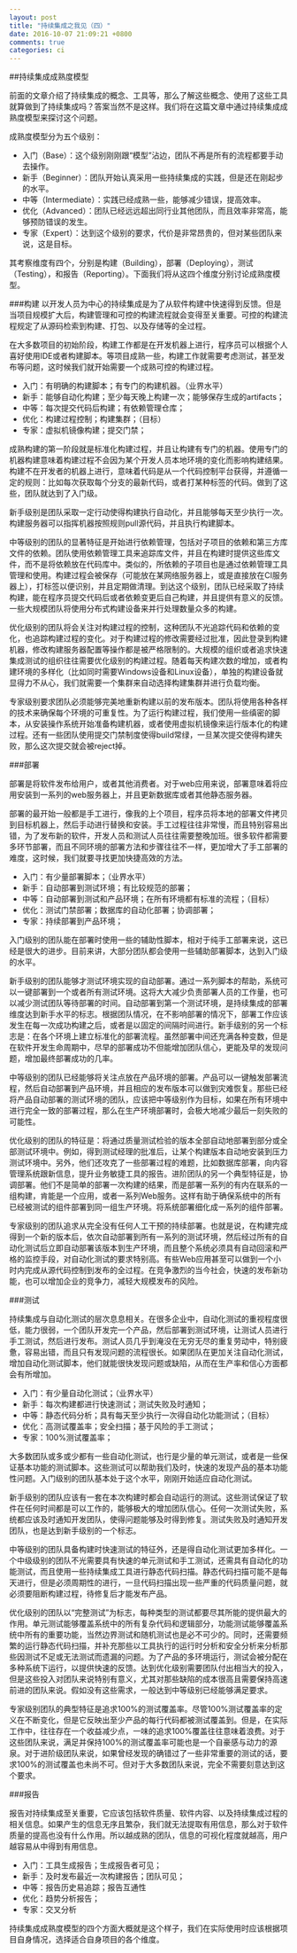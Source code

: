 ```yaml
---
layout: post
title: "持续集成之我见（四）"
date: 2016-10-07 21:09:21 +0800
comments: true
categories: ci
---
```


##持续集成成熟度模型

前面的文章介绍了持续集成的概念、工具等，那么了解这些概念、使用了这些工具就算做到了持续集成吗？答案当然不是这样。我们将在这篇文章中通过持续集成成熟度模型来探讨这个问题。

成熟度模型分为五个级别：

* 入门（Base）：这个级别刚刚跟“模型”沾边，团队不再是所有的流程都要手动去操作。
* 新手（Beginner）：团队开始认真采用一些持续集成的实践，但是还在刚起步的水平。
* 中等（Intermediate）：实践已经成熟一些，能够减少错误，提高效率。
* 优化（Advanced）：团队已经远远超出同行业其他团队，而且效率非常高，能够预防错误的发生。
* 专家（Expert）：达到这个级别的要求，代价是非常昂贵的，但对某些团队来说，这是目标。

其考察维度有四个，分别是构建（Building），部署（Deploying），测试（Testing），和报告（Reporting）。下面我们将从这四个维度分别讨论成熟度模型。

###构建
以开发人员为中心的持续集成是为了从软件构建中快速得到反馈。但是当项目规模扩大后，构建管理和可控的构建流程就会变得至关重要。可控的构建流程规定了从源码检索到构建、打包、以及存储等的全过程。

在大多数项目的初始阶段，构建工作都是在开发机器上进行，程序员可以根据个人喜好使用IDE或者构建脚本。等项目成熟一些，构建工作就需要考虑测试，甚至发布等问题，这时候我们就开始需要一个成熟可控的构建过程。

* 入门：有明确的构建脚本；有专门的构建机器。（业界水平）
* 新手：能够自动化构建；至少每天晚上构建一次；能够保存生成的artifacts；
* 中等：每次提交代码后构建；有依赖管理仓库；
* 优化：构建过程控制；构建集群；（目标）
* 专家：虚拟机镜像构建；提交门禁；

成熟构建的第一阶段就是标准化构建过程，并且让构建有专门的机器。使用专门的机器构建意味着构建过程不会因为某个开发人员本地环境的变化而影响构建结果。构建不在开发者的机器上进行，意味着代码是从一个代码控制平台获得，并遵循一定的规则：比如每次获取每个分支的最新代码，或者打某种标签的代码。做到了这些，团队就达到了入门级。

新手级别是团队采取一定行动使得构建执行自动化，并且能够每天至少执行一次。构建服务器可以指挥机器按照规则pull源代码，并且执行构建脚本。

中等级别的团队的显著特征是开始进行依赖管理，包括对子项目的依赖和第三方库文件的依赖。团队使用依赖管理工具来追踪库文件，并且在构建时提供这些库文件，而不是将依赖放在代码库中。类似的，所依赖的子项目也是通过依赖管理工具管理和使用。构建过程会被保存（可能放在某网络服务器上，或是直接放在CI服务器上），打标签以便识别，并且定期做清理。到达这个级别，团队已经采取了持续构建，能在程序员提交代码后或者依赖变更后自己构建，并且提供有意义的反馈。一些大规模团队将使用分布式构建设备来并行处理数量众多的构建。

优化级别的团队将会关注对构建过程的控制，这种团队不光追踪代码和依赖的变化，也追踪构建过程的变化。对于构建过程的修改需要经过批准，因此登录到构建机器，修改构建服务器配置等操作都是被严格限制的。大规模的组织或者追求快速集成测试的组织往往需要优化级别的构建过程。随着每天构建次数的增加，或者构建环境的多样化（比如同时需要Windows设备和Linux设备），单独的构建设备就显得力不从心，我们就需要一个集群来自动选择构建集群并进行负载均衡。

专家级别要求团队必须能够完美地重新构建以前的发布版本。团队将使用各种各样的技术来确保每个环境的可重复性。为了运行构建过程，我们使用一些缜密的脚本，从安装操作系统开始准备构建机器，或者使用虚拟机镜像来运行版本化的构建过程。还有一些团队使用提交门禁制度使得build常绿，一旦某次提交使得构建失败，那么这次提交就会被reject掉。

###部署

部署是将软件发布给用户，或者其他消费者。对于web应用来说，部署意味着将应用安装到一系列的web服务器上，并且更新数据库或者其他静态服务器。

部署的最开始一般都是手工进行，像我的上个项目，程序员将本地的部署文件拷贝到目标机器上，然后手动进行替换和安装。手工过程往往非常慢，而且特别容易出错，为了发布新的软件，开发人员和测试人员往往需要整晚加班。很多软件都需要多环节部署，而且不同环境的部署方法和步骤往往不一样，更加增大了手工部署的难度，这时候，我们就要寻找更加快捷高效的方法。

* 入门：有少量部署脚本；（业界水平）
* 新手：自动部署到测试环境；有比较规范的部署；
* 中等：自动部署到测试和产品环境；在所有环境都有标准的流程；（目标）
* 优化：测试门禁部署；数据库的自动化部署；协调部署；
* 专家：持续部署到产品环境；

入门级别的团队能在部署时使用一些的辅助性脚本，相对于纯手工部署来说，这已经是很大的进步。目前来讲，大部分团队都会使用一些辅助部署脚本，达到入门级的水平。

新手级别的团队能够才测试环境实现的自动部署。通过一系列脚本的帮助，系统可以一键部署到一个或者所有测试环境。这将大大减少负责部署人员的工作量，也可以减少测试团队等待部署的时间。自动部署到第一个测试环境，是持续集成的部署维度达到新手水平的标志。根据团队情况，在不影响部署的情况下，部署工作应该发生在每一次成功构建之后，或者是以固定的间隔时间进行。新手级别的另一个标志是：在各个环境上建立标准化的部署流程。虽然部署中间还充满各种变数，但是在软件开发生命周期中，尽早的部署成功不但能增加团队信心，更能及早的发现问题，增加最终部署成功的几率。

中等级别的团队已经能够将关注点放在产品环境的部署。产品可以一键触发部署流程，然后自动部署到产品环境，并且相应的发布版本可以做到灾难恢复。那些已经将产品自动部署的测试环境的团队，应该把中等级别作为目标，如果在所有环境中进行完全一致的部署过程，那么在生产环境部署时，会极大地减少最后一刻失败的可能性。

优化级别的团队的特征是：将通过质量测试检验的版本全部自动地部署到部分或全部测试环境中。例如，得到测试经理的批准后，让某个构建版本自动地安装到压力测试环境中。另外，他们还攻克了一些部署过程的难题，比如数据库部署，向内容管理系统跟新信息，提升业务敏捷工具的报告。进阶团队的另一个典型特征是，协调部署。他们不是简单的部署一次构建的结果，而是部署一系列的有内在联系的一组构建，肯能是一个应用，或者一系列Web服务。这样有助于确保系统中的所有已经被测试的组件部署到同一组生产环境。将系统部署细化成一系列的组件部署。

专家级别的团队追求从完全没有任何人工干预的持续部署。也就是说，在构建完成得到一个新的版本后，依次自动部署到所有一系列的测试环境，然后经过所有的自动化测试后立即自动部署该版本到生产环境，而且整个系统必须具有自动回滚和严格的监控手段，对自动化测试的要求特别高。有些Web应用甚至可以做到一个小时内完成从源代码控制到发布的全过程。在竞争激烈的当今社会，快速的发布新功能，也可以增加企业的竞争力，减轻大规模发布的风险。

###测试

持续集成与自动化测试的层次息息相关。在很多企业中，自动化测试的重视程度很低，能力很弱，一个团队开发完一个产品，然后部署到测试环境，让测试人员进行手工测试，然后进行发布。测试人员几乎到淹没在无穷无尽的重复劳动中，特别疲惫，容易出错，而且只有发现问题的流程很长。如果团队在更加关注自动化测试，增加自动化测试脚本，他们就能很快发现问题或缺陷，从而在生产率和信心方面都会有所增加。

* 入门：有少量自动化测试；（业界水平）
* 新手：每次构建都进行快速测试；测试失败及时通知；
* 中等：静态代码分析；具有每天至少执行一次得自动化功能测试；（目标）
* 优化：高测试覆盖率；安全扫描；基于风险的手工测试；
* 专家：100%测试覆盖率；

大多数团队或多或少都有一些自动化测试，也行是少量的单元测试，或者是一些保证基本功能的测试脚本。这些测试可以帮助我们及时，快速的发现产品的基本功能性问题。入门级别的团队基本处于这个水平，刚刚开始适应自动化测试。

新手级别的团队应该有一套在本次构建时都会自动运行的测试。这些测试保证了软件在任何时间都是可以工作的，能够极大的增加团队信心。任何一次测试失败，系统都应该及时通知开发团队，使得问题能够及时得到修复。测试失败及时通知开发团队，也是达到新手级别的一个标志。

中等级别的团队具备构建时快速测试的特征外，还是得自动化测试更加多样化。一个中级级别的团队不光需要具有快速的单元测试和手工测试，还需具有自动化的功能测试，而且使用一些持续集成工具进行静态代码扫描。静态代码扫描可能不是每天进行，但是必须周期性的进行，一旦代码扫描出现一些严重的代码质量问题，就必须要阻断构建过程，待修复后才能发布产品。

优化级别的团队以“完整测试”为标志，每种类型的测试都要尽其所能的提供最大的作用。单元测试能够覆盖系统中的所有复杂代码和逻辑部分，功能测试能够覆盖系统中所有的重要功能，当然边界测试和随机测试也是必不可少的。同时，还需要频繁的运行静态代码扫描，并补充那些以工具执行的运行时分析和安全分析来分析那些因测试不足或无法测试而遗漏的问题。为了产品的多环境运行，测试会被分配在多种系统下运行，以提供快速的反馈。达到优化级别需要团队付出相当大的投入，但是这些投入对团队来说特别有意义，尤其对那些缺陷的成本很高且需要保持高速前进的团队来说。假如没有这些需求，一般达到中等级别已经能够满足要求。

专家级别团队的典型特征是追求100%的测试覆盖率。尽管100%测试覆盖率的定义在不断变化，但是它反映出至少产品的每行代码都被测试覆盖到。但是，在实际工作中，往往存在一个收益减少点，一味的追求100%覆盖往往意味着浪费。对于这些团队来说，满足并保持100%的测试覆盖率可能也是一个自豪感与动力的源泉。对于进阶级团队来说，如果曾经发现的确错过了一些非常重要的测试的话，要求100%的测试覆盖也未尚不可。但对于大多数团队来说，完全不需要刻意达到这个要求。

###报告

报告对持续集成至关重要，它应该包括软件质量、软件内容、以及持续集成过程的相关信息。如果产生的信息无序且繁杂，我们就无法提取有用信息，那么对于软件质量的提高也没有什么作用。所以越成熟的团队，信息的可视化程度就越高，用户越容易从中得到有用信息。

* 入门：工具生成报告；生成报告者可见；
* 新手：及时发布最近一次构建报告；团队可见；
* 中等：报告历史易追踪；报告互通性
* 优化：趋势分析报告；
* 专家：交叉分析

持续集成成熟度模型的四个方面大概就是这个样子，我们在实际使用时应该根据项目自身情况，选择适合自身项目的各个维度。

